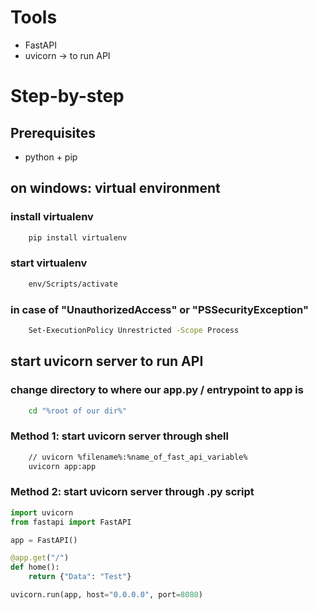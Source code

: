# Tools

- FastAPI
- uvicorn -> to run API

# Step-by-step

## Prerequisites

- python + pip

## on windows: virtual environment

### install virtualenv

```sh
    pip install virtualenv
```

### start virtualenv

```sh
    env/Scripts/activate
```

### in case of "UnauthorizedAccess" or "PSSecurityException"

```sh
    Set-ExecutionPolicy Unrestricted -Scope Process
```

## start uvicorn server to run API

### change directory to where our app.py / entrypoint to app is

```sh
    cd "%root of our dir%"
```

### Method 1: start uvicorn server through shell

```sh
    // uvicorn %filename%:%name_of_fast_api_variable%
    uvicorn app:app
```

### Method 2: start uvicorn server through .py script

```python
import uvicorn
from fastapi import FastAPI

app = FastAPI()

@app.get("/")
def home():
    return {"Data": "Test"}

uvicorn.run(app, host="0.0.0.0", port=8080)
```
